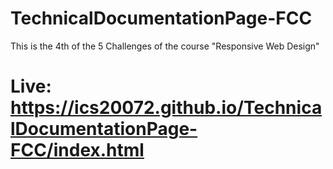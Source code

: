 # TechnicalDocumentationPage-FCC
This is the 4th of the 5 Challenges of the course "Responsive Web Design"

# Live: https://ics20072.github.io/TechnicalDocumentationPage-FCC/index.html
